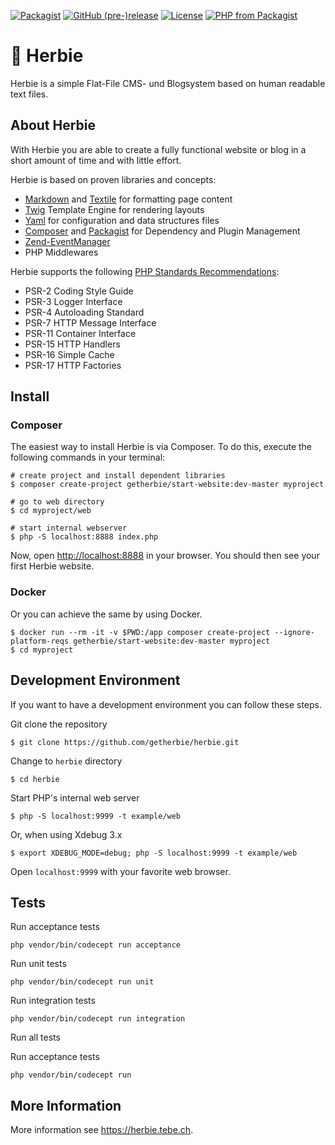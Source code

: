 [![Packagist](https://img.shields.io/packagist/dt/getherbie/herbie.svg)](https://packagist.org/packages/getherbie/herbie)
[![GitHub (pre-)release](https://img.shields.io/github/release/getherbie/herbie/all.svg)](https://github.com/getherbie/herbie/releases)
[![License](https://img.shields.io/badge/License-BSD%203--Clause-blue.svg)](https://github.com/getherbie/herbie/blob/master/LICENCE.md)
[![PHP from Packagist](https://img.shields.io/packagist/php-v/getherbie/herbie.svg)](https://packagist.org/packages/getherbie/herbie)


# :red_car: Herbie

Herbie is a simple Flat-File CMS- und Blogsystem based on human readable text files.


## About Herbie

With Herbie you are able to create a fully functional website or blog in a short amount of time and with little effort.

Herbie is based on proven libraries and concepts:

* [Markdown](https://www.markdownguide.org) and [Textile](https://textile-lang.com) for formatting page content
* [Twig](http://twig.sensiolabs.org) Template Engine for rendering layouts
* [Yaml](http://www.yaml.org) for configuration and data structures files
* [Composer](http://getcomposer.org) and [Packagist](https://packagist.org) for Dependency and Plugin Management
* [Zend-EventManager](https://docs.zendframework.com/zend-eventmanager/)
* PHP Middlewares

Herbie supports the following [PHP Standards Recommendations](https://www.php-fig.org/psr/):

* PSR-2  Coding Style Guide
* PSR-3  Logger Interface
* PSR-4  Autoloading Standard
* PSR-7  HTTP Message Interface
* PSR-11 Container Interface
* PSR-15 HTTP Handlers
* PSR-16 Simple Cache
* PSR-17 HTTP Factories


## Install

### Composer 

The easiest way to install Herbie is via Composer. 
To do this, execute the following commands in your terminal:

    # create project and install dependent libraries
    $ composer create-project getherbie/start-website:dev-master myproject
    
    # go to web directory
    $ cd myproject/web
    
    # start internal webserver 
    $ php -S localhost:8888 index.php

Now, open <http://localhost:8888> in your browser.
You should then see your first Herbie website. 

### Docker

Or you can achieve the same by using Docker.

    $ docker run --rm -it -v $PWD:/app composer create-project --ignore-platform-reqs getherbie/start-website:dev-master myproject 
    $ cd myproject


## Development Environment

If you want to have a development environment you can follow these steps.

Git clone the repository

    $ git clone https://github.com/getherbie/herbie.git

Change to `herbie` directory

    $ cd herbie

Start PHP's internal web server

    $ php -S localhost:9999 -t example/web

Or, when using Xdebug 3.x

    $ export XDEBUG_MODE=debug; php -S localhost:9999 -t example/web

Open `localhost:9999` with your favorite web browser.


## Tests

Run acceptance tests

    php vendor/bin/codecept run acceptance

Run unit tests

    php vendor/bin/codecept run unit

Run integration tests

    php vendor/bin/codecept run integration

Run all tests

Run acceptance tests

    php vendor/bin/codecept run


## More Information

More information see <https://herbie.tebe.ch>.
